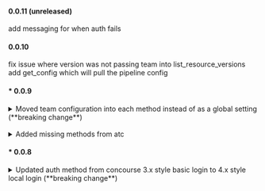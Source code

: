 #### 0.0.11 (unreleased)
add messaging for when auth fails

#### 0.0.10
fix issue where version was not passing team into list_resource_versions
add get_config which will pull the pipeline config

#### * 0.0.9
<details>
<summary>Moved team configuration into each method instead of as a global setting (**breaking change**)</summary>
<br>
Previously you would configure your object with your url, user, pass, and team. Concoursepy would login and use those credentials for everything. This meant all commands run against the one team. Now with concourse 4.x we can login without a team, and access all the resources we have permission to. In order to facilitate that we moved the team configuration into each of the methods
<br>
Changed methods:
<ul>
<li>jobs</li>
<li>list_jobs</li>
<li>list_job_inputs</li>
<li>get_job_build</li>
<li>pause_job</li>
<li>unpause_job</li>
<li>job_badge</li>
<li>list_pipelines</li>
<li>get_pipeline</li>
<li>pause_pipeline</li>
<li>unpause_pipeline</li>
<li>list_pipeline_builds</li>
<li>pipeline_badge</li>
<li>list_resources</li>
<li>list_resource_types</li>
<li>get_resource</li>
<li>list_resource_versions</li>
<li>get_resource_version</li>
<li>enable_resource_version</li>
<li>disable_resource_version</li>
<li>pin_resource_version</li>
<li>unpin_resource_version</li>
<li>list_builds_with_version_as_input</li>
<li>list_builds_with_version_as_output</li>
<li>pause_resource</li>
<li>unpause_resource</li>

</ul>
</details>
<br>
<details>
<summary>Added missing methods from atc</summary>
<br>
The following methods were missing from concoursepy but exist in upstream concourse's routes.go. This commit gets us much closer to complete parity.
<ul>
<li>list_job_inputs</li>
<li>list_all_pipelines</li>
<li>list_pipelines</li>
<li>get_pipeline</li>
<li>pause_pipeline</li>
<li>unpause_pipeline</li>
<li>list_pipeline_builds</li>
<li>pipeline_badge</li>
<li>list_all_resources</li>
<li>list_resources</li>
<li>list_resource_types</li>
<li>get_resource</li>
<li>pin_resource_version</li>
<li>unpin_resource_version</li>
<li>get_resource_causality</li>
</ul>
</details>

#### * 0.0.8
<details>
<summary>Updated auth method from concourse 3.x style basic login to 4.x style local login (**breaking change**)</summary>
<br />
0.0.7 is the last version you can use with concourse 3.x
</details>
